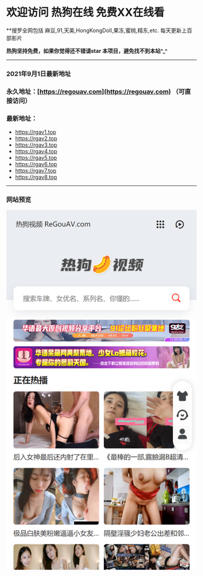 # 欢迎访问 热狗在线 免费XX在线看

**搜罗全网包括 麻豆,91,天美,HongKongDoll,果冻,蜜桃,精东,etc. 每天更新上百部影片

**热狗坚持免费，如果你觉得还不错请star 本项目，避免找不到本站^_^**

------------

### 2021年9月1日最新地址

### 永久地址：[https://regouav.com](https://regouav.com)  （可直接访问）

### 最新地址：
+ https://rgav1.top
+ https://rgav2.top
+ https://rgav3.top
+ https://rgav4.top
+ https://rgav5.top
+ https://rgav6.top
+ https://rgav7.top
+ https://rgav8.top

------------

### 网站预览

![热狗首页](https://raw.githubusercontent.com/avhotdog/regou/master/hotdog.png "热狗首页")
